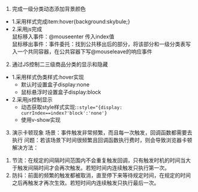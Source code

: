 1) 完成一级分类动态添加背景颜色
+ 1.采用样式完成item:hover{background:skybule;}
+ 2.采用js完成  
    鼠标移入事件：@mouseenter 传入index值  
    鼠标移出事件：事件委托：找到公共移出后的部分，将该部分和一级分类表写入一个共同容器，在公共容器下写@mouseleave的响应事件  

2) 通过JS控制二三级商品分类的显示和隐藏
+ 1.采用样式伪类样式:hover实现
    + 默认时设置盒子display:none
    + 鼠标悬浮时设置盒子display:block  
+ 2.采用js控制显示
    + 动态获取style样式实现:`:style="{display: currIndex==index?'block':'none'}`
    + 使用v-show实现  

3) 演示卡顿现象
场景：事件触发非常频繁，而且每一次触发，回调函数都需要去执行
问题：若该场景下时间很频繁且回调函数执行费时，则会导致浏览器卡顿
解决方法：
1. 节流：在规定的间隔时间范围内不会重复触发回调，只有触发时机的时间当大于触发间隔时间才会再次触发。若短时间内连续触发只执行第一次。
2. 防抖：前面的频繁的触发都被取消，直至停下来等待规定时间，在规定的时间之后再触发才再次生效。若短时间内连续触发只执行最后一次。